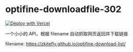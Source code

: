 # optifine-downloadfile-302

[![Deploy with Vercel](https://vercel.com/button)](https://vercel.com/new/git/external?repository-url=https%3A%2F%2Fgithub.com%2Fzkitefly%2Foptifine-downloadfile-302&project-name=optifine-downloadfile-302&repo-name=optifine-downloadfile-302&demo-title=optifine-downloadfile-302&demo-description=%E4%B8%80%E4%B8%AA%E5%B0%8F%E5%B0%8F%E7%9A%84+API%EF%BC%8C%E6%A0%B9%E6%8D%AE+filename+%E8%87%AA%E5%8A%A8%E6%8A%93%E5%8F%96%E7%BD%91%E9%A1%B5%E8%BF%94%E5%9B%9E%E5%B9%B6%E4%B8%8B%E8%BD%BD%E9%93%BE%E6%8E%A5&demo-url=https%3A%2F%2Fgithub.com%2Fzkitefly%2Foptifine-downloadfile-302)

一个小小的 API，根据 filename 自动抓取网页返回并下载链接

filename: https://zkitefly.github.io/optifine-download-list/
